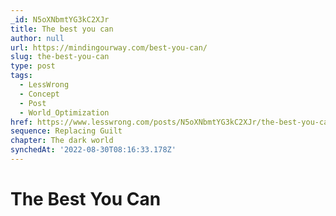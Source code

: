 ```yaml
---
_id: N5oXNbmtYG3kC2XJr
title: The best you can
author: null
url: https://mindingourway.com/best-you-can/
slug: the-best-you-can
type: post
tags:
  - LessWrong
  - Concept
  - Post
  - World_Optimization
href: https://www.lesswrong.com/posts/N5oXNbmtYG3kC2XJr/the-best-you-can
sequence: Replacing Guilt
chapter: The dark world
synchedAt: '2022-08-30T08:16:33.178Z'
---
```


# The Best You Can
